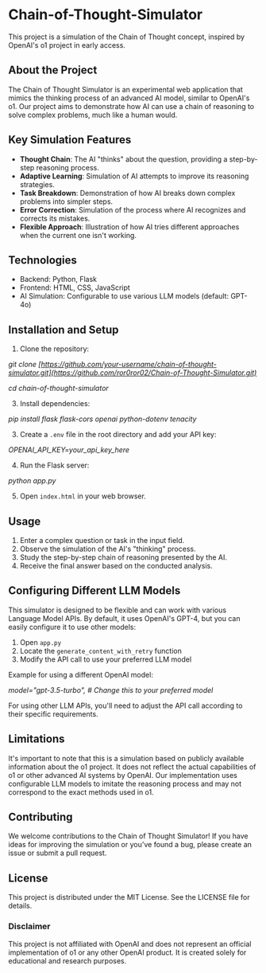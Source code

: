 # Chain-of-Thought-Simulator


This project is a simulation of the Chain of Thought concept, inspired by OpenAI's o1 project in early access.

## About the Project

The Chain of Thought Simulator is an experimental web application that mimics the thinking process of an advanced AI model, similar to OpenAI's o1. Our project aims to demonstrate how AI can use a chain of reasoning to solve complex problems, much like a human would.

## Key Simulation Features

- **Thought Chain**: The AI "thinks" about the question, providing a step-by-step reasoning process.
- **Adaptive Learning**: Simulation of AI attempts to improve its reasoning strategies.
- **Task Breakdown**: Demonstration of how AI breaks down complex problems into simpler steps.
- **Error Correction**: Simulation of the process where AI recognizes and corrects its mistakes.
- **Flexible Approach**: Illustration of how AI tries different approaches when the current one isn't working.

## Technologies

- Backend: Python, Flask
- Frontend: HTML, CSS, JavaScript
- AI Simulation: Configurable to use various LLM models (default: GPT-4o)

## Installation and Setup

1. Clone the repository:
   
*git clone [https://github.com/your-username/chain-of-thought-simulator.git](https://github.com/ror0ror02/Chain-of-Thought-Simulator.git)*

*cd chain-of-thought-simulator*

3. Install dependencies:

*pip install flask flask-cors openai python-dotenv tenacity*

3. Create a `.env` file in the root directory and add your API key:

*OPENAI_API_KEY=your_api_key_here*

4. Run the Flask server:

*python app.py*

5. Open `index.html` in your web browser.

## Usage

1. Enter a complex question or task in the input field.
2. Observe the simulation of the AI's "thinking" process.
3. Study the step-by-step chain of reasoning presented by the AI.
4. Receive the final answer based on the conducted analysis.

## Configuring Different LLM Models

This simulator is designed to be flexible and can work with various Language Model APIs. By default, it uses OpenAI's GPT-4, but you can easily configure it to use other models:

1. Open `app.py`
2. Locate the `generate_content_with_retry` function
3. Modify the API call to use your preferred LLM model

Example for using a different OpenAI model:

*model="gpt-3.5-turbo",  # Change this to your preferred model*

For using other LLM APIs, you'll need to adjust the API call according to their specific requirements.

## Limitations
It's important to note that this is a simulation based on publicly available information about the o1 project. It does not reflect the actual capabilities of o1 or other advanced AI systems by OpenAI. Our implementation uses configurable LLM models to imitate the reasoning process and may not correspond to the exact methods used in o1.

## Contributing
We welcome contributions to the Chain of Thought Simulator! If you have ideas for improving the simulation or you've found a bug, please create an issue or submit a pull request.

## License
This project is distributed under the MIT License. See the LICENSE file for details.

### Disclaimer
This project is not affiliated with OpenAI and does not represent an official implementation of o1 or any other OpenAI product. It is created solely for educational and research purposes.

